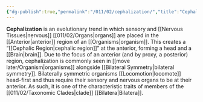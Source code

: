 ```yaml
---
{"dg-publish":true,"permalink":"/011/02/cephalization/","title":"Cephalization","tags":["BIOL422"],"noteIcon":"1","created":"2024-09-26T13:45:04.073-07:00","updated":"2024-10-03T22:31:02.960-07:00"}
---
```


**Cephalization** is an evolutionary trend in which sensory and [[Nervous Tissues\|nervous]] [[011/02/Organs\|organs]] are placed in the [[Anterior\|anterior]] region of an [[Organisms\|organism]]. This creates a “[[Cephalic Region\|cephalic region]]” at the anterior, forming a head and a [[Brain\|brain]]. Due to the focus of an anterior (and by proxy, a posterior) region, cephalization is commonly seen in [[move later/Organism\|organisms]] alongside [[Bilateral Symmetry\|bilateral symmetry]]. Bilaterally symmetric organisms [[Locomotion\|locomote]] head-first and thus require their sensory and nervous organs to be at their anterior. As such, it is one of the characteristic traits of members of the [[011/02/Taxonomic Clades\|clade]] [[Bilatera\|Bilatera]].